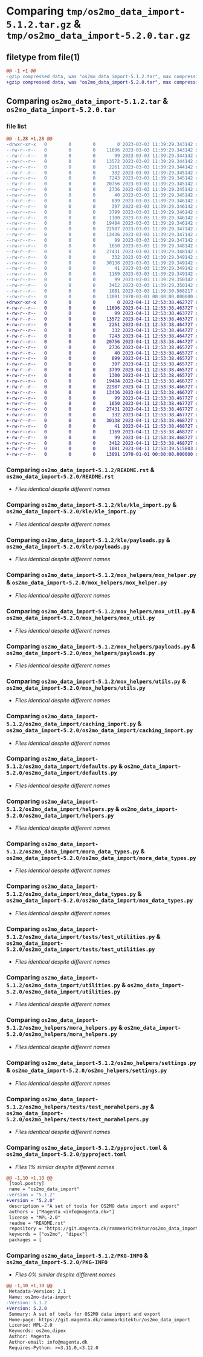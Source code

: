 # Comparing `tmp/os2mo_data_import-5.1.2.tar.gz` & `tmp/os2mo_data_import-5.2.0.tar.gz`

## filetype from file(1)

```diff
@@ -1 +1 @@
-gzip compressed data, was "os2mo_data_import-5.1.2.tar", max compression
+gzip compressed data, was "os2mo_data_import-5.2.0.tar", max compression
```

## Comparing `os2mo_data_import-5.1.2.tar` & `os2mo_data_import-5.2.0.tar`

### file list

```diff
@@ -1,28 +1,28 @@
-drwxr-xr-x   0        0        0        0 2023-03-03 11:39:29.343142 os2mo_data_import-5.1.2/LICENSES/
--rw-r--r--   0        0        0    11696 2023-03-03 11:39:29.343142 os2mo_data_import-5.1.2/README.rst
--rw-r--r--   0        0        0       99 2023-03-03 11:39:29.344142 os2mo_data_import-5.1.2/kle/__init__.py
--rw-r--r--   0        0        0    13572 2023-03-03 11:39:29.344142 os2mo_data_import-5.1.2/kle/kle_import.py
--rw-r--r--   0        0        0     2261 2023-03-03 11:39:29.344142 os2mo_data_import-5.1.2/kle/payloads.py
--rw-r--r--   0        0        0      332 2023-03-03 11:39:29.345142 os2mo_data_import-5.1.2/mox_helpers/__init__.py
--rw-r--r--   0        0        0     7243 2023-03-03 11:39:29.345142 os2mo_data_import-5.1.2/mox_helpers/mox_helper.py
--rw-r--r--   0        0        0    20756 2023-03-03 11:39:29.345142 os2mo_data_import-5.1.2/mox_helpers/mox_util.py
--rw-r--r--   0        0        0     2736 2023-03-03 11:39:29.345142 os2mo_data_import-5.1.2/mox_helpers/payloads.py
--rw-r--r--   0        0        0       40 2023-03-03 11:39:29.345142 os2mo_data_import-5.1.2/mox_helpers/requirements.txt
--rw-r--r--   0        0        0      899 2023-03-03 11:39:29.346142 os2mo_data_import-5.1.2/mox_helpers/utils.py
--rw-r--r--   0        0        0      397 2023-03-03 11:39:29.346142 os2mo_data_import-5.1.2/os2mo_data_import/__init__.py
--rw-r--r--   0        0        0     3799 2023-03-03 11:39:29.346142 os2mo_data_import-5.1.2/os2mo_data_import/caching_import.py
--rw-r--r--   0        0        0     1300 2023-03-03 11:39:29.346142 os2mo_data_import-5.1.2/os2mo_data_import/defaults.py
--rw-r--r--   0        0        0    19484 2023-03-03 11:39:29.346142 os2mo_data_import-5.1.2/os2mo_data_import/helpers.py
--rw-r--r--   0        0        0    22987 2023-03-03 11:39:29.347142 os2mo_data_import-5.1.2/os2mo_data_import/mora_data_types.py
--rw-r--r--   0        0        0    13436 2023-03-03 11:39:29.347142 os2mo_data_import-5.1.2/os2mo_data_import/mox_data_types.py
--rw-r--r--   0        0        0       99 2023-03-03 11:39:29.347142 os2mo_data_import-5.1.2/os2mo_data_import/tests/__init__.py
--rw-r--r--   0        0        0     1650 2023-03-03 11:39:29.348142 os2mo_data_import-5.1.2/os2mo_data_import/tests/test_utilities.py
--rw-r--r--   0        0        0    27431 2023-03-03 11:39:29.348142 os2mo_data_import-5.1.2/os2mo_data_import/utilities.py
--rw-r--r--   0        0        0      332 2023-03-03 11:39:29.349142 os2mo_data_import-5.1.2/os2mo_helpers/__init__.py
--rw-r--r--   0        0        0    30138 2023-03-03 11:39:29.349142 os2mo_data_import-5.1.2/os2mo_helpers/mora_helpers.py
--rw-r--r--   0        0        0       41 2023-03-03 11:39:29.349142 os2mo_data_import-5.1.2/os2mo_helpers/requirements.txt
--rw-r--r--   0        0        0     1169 2023-03-03 11:39:29.349142 os2mo_data_import-5.1.2/os2mo_helpers/settings.py
--rw-r--r--   0        0        0       99 2023-03-03 11:39:29.350142 os2mo_data_import-5.1.2/os2mo_helpers/tests/__init__.py
--rw-r--r--   0        0        0     3412 2023-03-03 11:39:29.350142 os2mo_data_import-5.1.2/os2mo_helpers/tests/test_morahelpers.py
--rw-r--r--   0        0        0     1081 2023-03-03 11:39:30.568217 os2mo_data_import-5.1.2/pyproject.toml
--rw-r--r--   0        0        0    13091 1970-01-01 00:00:00.000000 os2mo_data_import-5.1.2/PKG-INFO
+drwxr-xr-x   0        0        0        0 2023-04-11 12:53:38.462727 os2mo_data_import-5.2.0/LICENSES/
+-rw-r--r--   0        0        0    11696 2023-04-11 12:53:38.463727 os2mo_data_import-5.2.0/README.rst
+-rw-r--r--   0        0        0       99 2023-04-11 12:53:38.463727 os2mo_data_import-5.2.0/kle/__init__.py
+-rw-r--r--   0        0        0    13572 2023-04-11 12:53:38.463727 os2mo_data_import-5.2.0/kle/kle_import.py
+-rw-r--r--   0        0        0     2261 2023-04-11 12:53:38.464727 os2mo_data_import-5.2.0/kle/payloads.py
+-rw-r--r--   0        0        0      332 2023-04-11 12:53:38.464727 os2mo_data_import-5.2.0/mox_helpers/__init__.py
+-rw-r--r--   0        0        0     7243 2023-04-11 12:53:38.464727 os2mo_data_import-5.2.0/mox_helpers/mox_helper.py
+-rw-r--r--   0        0        0    20756 2023-04-11 12:53:38.464727 os2mo_data_import-5.2.0/mox_helpers/mox_util.py
+-rw-r--r--   0        0        0     2736 2023-04-11 12:53:38.465727 os2mo_data_import-5.2.0/mox_helpers/payloads.py
+-rw-r--r--   0        0        0       40 2023-04-11 12:53:38.465727 os2mo_data_import-5.2.0/mox_helpers/requirements.txt
+-rw-r--r--   0        0        0      899 2023-04-11 12:53:38.465727 os2mo_data_import-5.2.0/mox_helpers/utils.py
+-rw-r--r--   0        0        0      397 2023-04-11 12:53:38.465727 os2mo_data_import-5.2.0/os2mo_data_import/__init__.py
+-rw-r--r--   0        0        0     3799 2023-04-11 12:53:38.465727 os2mo_data_import-5.2.0/os2mo_data_import/caching_import.py
+-rw-r--r--   0        0        0     1300 2023-04-11 12:53:38.465727 os2mo_data_import-5.2.0/os2mo_data_import/defaults.py
+-rw-r--r--   0        0        0    19484 2023-04-11 12:53:38.466727 os2mo_data_import-5.2.0/os2mo_data_import/helpers.py
+-rw-r--r--   0        0        0    22987 2023-04-11 12:53:38.466727 os2mo_data_import-5.2.0/os2mo_data_import/mora_data_types.py
+-rw-r--r--   0        0        0    13436 2023-04-11 12:53:38.466727 os2mo_data_import-5.2.0/os2mo_data_import/mox_data_types.py
+-rw-r--r--   0        0        0       99 2023-04-11 12:53:38.467727 os2mo_data_import-5.2.0/os2mo_data_import/tests/__init__.py
+-rw-r--r--   0        0        0     1650 2023-04-11 12:53:38.467727 os2mo_data_import-5.2.0/os2mo_data_import/tests/test_utilities.py
+-rw-r--r--   0        0        0    27431 2023-04-11 12:53:38.467727 os2mo_data_import-5.2.0/os2mo_data_import/utilities.py
+-rw-r--r--   0        0        0      332 2023-04-11 12:53:38.467727 os2mo_data_import-5.2.0/os2mo_helpers/__init__.py
+-rw-r--r--   0        0        0    30138 2023-04-11 12:53:38.468727 os2mo_data_import-5.2.0/os2mo_helpers/mora_helpers.py
+-rw-r--r--   0        0        0       41 2023-04-11 12:53:38.468727 os2mo_data_import-5.2.0/os2mo_helpers/requirements.txt
+-rw-r--r--   0        0        0     1169 2023-04-11 12:53:38.468727 os2mo_data_import-5.2.0/os2mo_helpers/settings.py
+-rw-r--r--   0        0        0       99 2023-04-11 12:53:38.468727 os2mo_data_import-5.2.0/os2mo_helpers/tests/__init__.py
+-rw-r--r--   0        0        0     3412 2023-04-11 12:53:38.468727 os2mo_data_import-5.2.0/os2mo_helpers/tests/test_morahelpers.py
+-rw-r--r--   0        0        0     1081 2023-04-11 12:53:39.515803 os2mo_data_import-5.2.0/pyproject.toml
+-rw-r--r--   0        0        0    13091 1970-01-01 00:00:00.000000 os2mo_data_import-5.2.0/PKG-INFO
```

### Comparing `os2mo_data_import-5.1.2/README.rst` & `os2mo_data_import-5.2.0/README.rst`

 * *Files identical despite different names*

### Comparing `os2mo_data_import-5.1.2/kle/kle_import.py` & `os2mo_data_import-5.2.0/kle/kle_import.py`

 * *Files identical despite different names*

### Comparing `os2mo_data_import-5.1.2/kle/payloads.py` & `os2mo_data_import-5.2.0/kle/payloads.py`

 * *Files identical despite different names*

### Comparing `os2mo_data_import-5.1.2/mox_helpers/mox_helper.py` & `os2mo_data_import-5.2.0/mox_helpers/mox_helper.py`

 * *Files identical despite different names*

### Comparing `os2mo_data_import-5.1.2/mox_helpers/mox_util.py` & `os2mo_data_import-5.2.0/mox_helpers/mox_util.py`

 * *Files identical despite different names*

### Comparing `os2mo_data_import-5.1.2/mox_helpers/payloads.py` & `os2mo_data_import-5.2.0/mox_helpers/payloads.py`

 * *Files identical despite different names*

### Comparing `os2mo_data_import-5.1.2/mox_helpers/utils.py` & `os2mo_data_import-5.2.0/mox_helpers/utils.py`

 * *Files identical despite different names*

### Comparing `os2mo_data_import-5.1.2/os2mo_data_import/caching_import.py` & `os2mo_data_import-5.2.0/os2mo_data_import/caching_import.py`

 * *Files identical despite different names*

### Comparing `os2mo_data_import-5.1.2/os2mo_data_import/defaults.py` & `os2mo_data_import-5.2.0/os2mo_data_import/defaults.py`

 * *Files identical despite different names*

### Comparing `os2mo_data_import-5.1.2/os2mo_data_import/helpers.py` & `os2mo_data_import-5.2.0/os2mo_data_import/helpers.py`

 * *Files identical despite different names*

### Comparing `os2mo_data_import-5.1.2/os2mo_data_import/mora_data_types.py` & `os2mo_data_import-5.2.0/os2mo_data_import/mora_data_types.py`

 * *Files identical despite different names*

### Comparing `os2mo_data_import-5.1.2/os2mo_data_import/mox_data_types.py` & `os2mo_data_import-5.2.0/os2mo_data_import/mox_data_types.py`

 * *Files identical despite different names*

### Comparing `os2mo_data_import-5.1.2/os2mo_data_import/tests/test_utilities.py` & `os2mo_data_import-5.2.0/os2mo_data_import/tests/test_utilities.py`

 * *Files identical despite different names*

### Comparing `os2mo_data_import-5.1.2/os2mo_data_import/utilities.py` & `os2mo_data_import-5.2.0/os2mo_data_import/utilities.py`

 * *Files identical despite different names*

### Comparing `os2mo_data_import-5.1.2/os2mo_helpers/mora_helpers.py` & `os2mo_data_import-5.2.0/os2mo_helpers/mora_helpers.py`

 * *Files identical despite different names*

### Comparing `os2mo_data_import-5.1.2/os2mo_helpers/settings.py` & `os2mo_data_import-5.2.0/os2mo_helpers/settings.py`

 * *Files identical despite different names*

### Comparing `os2mo_data_import-5.1.2/os2mo_helpers/tests/test_morahelpers.py` & `os2mo_data_import-5.2.0/os2mo_helpers/tests/test_morahelpers.py`

 * *Files identical despite different names*

### Comparing `os2mo_data_import-5.1.2/pyproject.toml` & `os2mo_data_import-5.2.0/pyproject.toml`

 * *Files 1% similar despite different names*

```diff
@@ -1,10 +1,10 @@
 [tool.poetry]
 name = "os2mo_data_import"
-version = "5.1.2"
+version = "5.2.0"
 description = "A set of tools for OS2MO data import and export"
 authors = ["Magenta <info@magenta.dk>"]
 license = "MPL-2.0"
 readme = "README.rst"
 repository = "https://git.magenta.dk/rammearkitektur/os2mo_data_import"
 keywords = ["os2mo", "dipex"]
 packages = [
```

### Comparing `os2mo_data_import-5.1.2/PKG-INFO` & `os2mo_data_import-5.2.0/PKG-INFO`

 * *Files 0% similar despite different names*

```diff
@@ -1,10 +1,10 @@
 Metadata-Version: 2.1
 Name: os2mo-data-import
-Version: 5.1.2
+Version: 5.2.0
 Summary: A set of tools for OS2MO data import and export
 Home-page: https://git.magenta.dk/rammearkitektur/os2mo_data_import
 License: MPL-2.0
 Keywords: os2mo,dipex
 Author: Magenta
 Author-email: info@magenta.dk
 Requires-Python: >=3.11.0,<3.12.0
```


